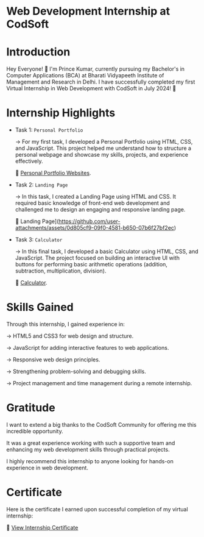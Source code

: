 # Web Development Internship at CodSoft

# Introduction

   Hey Everyone! 👋
    I'm Prince Kumar, currently pursuing my Bachelor's in Computer Applications (BCA) at  Bharati Vidyapeeth Institute of Management and Research in Delhi.
    I have successfully completed my first Virtual Internship in Web Development with CodSoft in July 2024! 🏅

 # Internship Highlights
 
- Task 1: `Personal Portfolio`
  
   -> For my first task, I developed a Personal Portfolio using HTML, CSS, and JavaScript. 
   This project helped me understand how to structure a personal webpage and showcase my skills, projects, and experience effectively.

   🔗 [Personal Portfolio Websites](https://princekumarsinghmyportfolio.netlify.app).


- Task 2: `Landing Page`
  
  -> In this task, I created a Landing Page using HTML and CSS. It required basic knowledge of front-end web development and challenged me to design an engaging and responsive landing page.

    🔗 Landing Page](https://github.com/user-attachments/assets/0d805cf9-09f0-4581-b650-07b6f27bf2ec)


- Task 3: `Calculator`
  
   -> In this final task, I developed a basic Calculator using HTML, CSS, and JavaScript. The project focused on building an interactive UI with buttons for performing basic arithmetic 
  operations (addition, subtraction, multiplication, division).

  🔗 [Calculator](https://princekumarsinghcalculator.netlify.app).


 # Skills Gained

  Through this internship, I gained experience in:

  -> HTML5 and CSS3 for web design and structure.
  
  -> JavaScript for adding interactive features to web applications.
  
  -> Responsive web design principles.
  
  -> Strengthening problem-solving and debugging skills.
  
  -> Project management and time management during a remote internship.


 # Gratitude

  I want to extend a big thanks to the CodSoft Community for offering me this incredible opportunity. 
  
  It was a great experience working with such a supportive team and enhancing my web development skills through practical projects.
  
  I highly recommend this internship to anyone looking for hands-on experience in web development.


  # Certificate
 
   Here is the certificate I earned upon successful completion of my virtual internship:

  🔗 [View Internship Certificate](https://github.com/user-attachments/assets/2724d74a-01d4-4dd6-bf68-aa54945a7e69)
